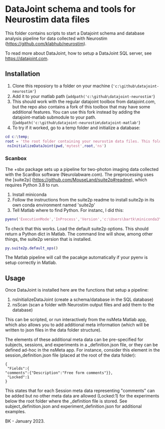 # DataJoint schema and tools for Neurostim data files

This folder contains scripts to start a Datajoint schema and database analysis pipeline for
data collected with Neurostim (<https://github.com/klabhub/neurostim>).

To read more about DataJoint, how to setup a DataJoint SQL server, see <https://datajoint.com>.

## Installation

1. Clone this reposiory to a folder on your machine (`'c:\github\datajoint-neurostim'`)
1. Add it to your matlab path (`addpath('c:\github\datajoint-neurostim'`)
1. This should work with the regular datajoint toolbox from datajoint.com, but the repo also contains a fork of this toolbox that may have some additional features. You can use this fork instead by adding the datajoint-matlab submodule to your path. ((`addpath('c:\github\datajoint-neurostim\datajoint-matlab'`)
1. To try if it worked, go to a temp folder and initialize a database:

```matlab
cd c:\temp;
root = 'the root folder containing your neurostim data files. This folder has years as subfolders.';
 nsInitializeDataJoint(pwd,'mytest',root,'ns')
```

### Scanbox
The +sbx package sets up a pipeline for two-photon imaging data collected with the ScanBox software (Neurolabware.com). The preprocessing uses the [suite2p] (https://github.com/MouseLand/suite2p#readme), which requires Python 3.8 to run.

1. Install miniconda
1. Follow the instructions from the suite2p readme to install suite2p in its own conda environment named 'suite2p'
1. Tell Matlab where to find Python. For instanc, I did this:
```matlab
pyenv('ExecutionMode','InProcess','Version','c:\Users\bartk\miniconda3\envs\suite2p\python.exe');
```
To check that this works. Load the default suite2p options. This should return a Python dict in Matlab. The command line will show, among other things, the suite2p version that is installed.
```matlab
py.suite2p.default_ops()
```

The Matlab pipeline will call the pacakge automatically if your pyenv is setup correctly in Matlab.
## Usage

Once DataJoint is installed here are the functions that setup a pipeline:

1. nsInitializeDataJoint  (create a schema/database in the SQL database)
1. nsScan                 (scan a folder with Neurostim output files and add them to the database)  

This can be scripted, or run interactively from the nsMeta Matlab app, which also allows you to add additional meta information (which will be written to json files in the data folder structure).

The elements of these additional meta data can be pre-specified for subjects, sessions, and experiments in a _definition.json file, or they can be defined ad-hoc in the nsMeta app. For instance, consider this element in the session_definition.json file (placed at the root of the data folder):

```
{
 "Fields":{
"comments":{"Description":"Free form comments"}},
 "Locked":1
} 
```

This states that for each Session meta data representing "comments" can be added but no other meta data are allowed (Locked:1) for the experiments below the root folder where the _definition file is stored.  See subject_definition.json and experiment_definition.json for additional examples.

BK -  January 2023.
